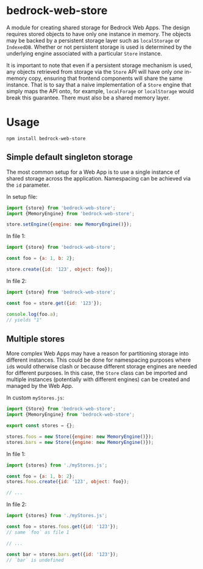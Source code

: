 # bedrock-web-store

A module for creating shared storage for Bedrock Web Apps. The design requires
stored objects to have only one instance in memory. The objects may be backed
by a persistent storage layer such as `localStorage` or `IndexedDB`. Whether
or not persistent storage is used is determined by the underlying engine
associated with a particular `Store` instance.

It is important to note that even if a persistent storage mechanism is used,
any objects retrieved from storage via the `Store` API will have only *one*
in-memory copy, ensuring that frontend components will share the same
instance. That is to say that a naive implementation of a `Store` engine
that simply maps the API onto, for example, `localForage` or `localStorage`
would break this guarantee. There must also be a shared memory layer.

# Usage

```
npm install bedrock-web-store
```

## Simple default singleton storage

The most common setup for a Web App is to use a single instance of shared
storage across the application. Namespacing can be achieved via the `id`
parameter.

In setup file:

```js
import {store} from 'bedrock-web-store';
import {MemoryEngine} from 'bedrock-web-store';

store.setEngine({engine: new MemoryEngine()});
```

In file 1:

```js
import {store} from 'bedrock-web-store';

const foo = {a: 1, b: 2};

store.create({id: '123', object: foo});
```

In file 2:

```js
import {store} from 'bedrock-web-store';

const foo = store.get({id: '123'});

console.log(foo.a);
// yields "1"
```

## Multiple stores

More complex Web Apps may have a reason for partitioning storage into different
instances. This could be done for namespacing purposes where `id`s would
otherwise clash or because different storage engines are needed for different
purposes. In this case, the `Store` class can be imported and multiple
instances (potentially with different engines) can be created and managed by
the Web App.

In custom `myStores.js`:

```js
import {Store} from 'bedrock-web-store';
import {MemoryEngine} from 'bedrock-web-store';

export const stores = {};

stores.foos = new Store({engine: new MemoryEngine()});
stores.bars = new Store({engine: new MemoryEngine()});
```

In file 1:

```js
import {stores} from './myStores.js';

const foo = {a: 1, b: 2};
stores.foos.create({id: '123', object: foo});

// ...
```

In file 2:

```js
import {stores} from './myStores.js';

const foo = stores.foos.get({id: '123'});
// same `foo` as file 1

// ...

const bar = stores.bars.get({id: '123'});
// `bar` is undefined
```
